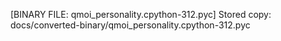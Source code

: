 [BINARY FILE: qmoi_personality.cpython-312.pyc]
Stored copy: docs/converted-binary/qmoi_personality.cpython-312.pyc
